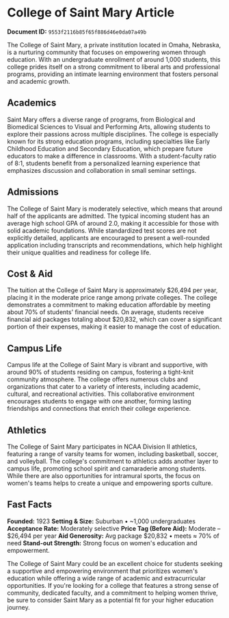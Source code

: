 # College of Saint Mary Article

**Document ID:** `9553f2116b85f65f886d46e0da07a49b`

The College of Saint Mary, a private institution located in Omaha, Nebraska, is a nurturing community that focuses on empowering women through education. With an undergraduate enrollment of around 1,000 students, this college prides itself on a strong commitment to liberal arts and professional programs, providing an intimate learning environment that fosters personal and academic growth.

## Academics
Saint Mary offers a diverse range of programs, from Biological and Biomedical Sciences to Visual and Performing Arts, allowing students to explore their passions across multiple disciplines. The college is especially known for its strong education programs, including specialties like Early Childhood Education and Secondary Education, which prepare future educators to make a difference in classrooms. With a student-faculty ratio of 8:1, students benefit from a personalized learning experience that emphasizes discussion and collaboration in small seminar settings.

## Admissions
The College of Saint Mary is moderately selective, which means that around half of the applicants are admitted. The typical incoming student has an average high school GPA of around 2.0, making it accessible for those with solid academic foundations. While standardized test scores are not explicitly detailed, applicants are encouraged to present a well-rounded application including transcripts and recommendations, which help highlight their unique qualities and readiness for college life.

## Cost & Aid
The tuition at the College of Saint Mary is approximately $26,494 per year, placing it in the moderate price range among private colleges. The college demonstrates a commitment to making education affordable by meeting about 70% of students' financial needs. On average, students receive financial aid packages totaling about $20,832, which can cover a significant portion of their expenses, making it easier to manage the cost of education.

## Campus Life
Campus life at the College of Saint Mary is vibrant and supportive, with around 90% of students residing on campus, fostering a tight-knit community atmosphere. The college offers numerous clubs and organizations that cater to a variety of interests, including academic, cultural, and recreational activities. This collaborative environment encourages students to engage with one another, forming lasting friendships and connections that enrich their college experience.

## Athletics
The College of Saint Mary participates in NCAA Division II athletics, featuring a range of varsity teams for women, including basketball, soccer, and volleyball. The college's commitment to athletics adds another layer to campus life, promoting school spirit and camaraderie among students. While there are also opportunities for intramural sports, the focus on women's teams helps to create a unique and empowering sports culture.

## Fast Facts
**Founded:** 1923
**Setting & Size:** Suburban • ~1,000 undergraduates
**Acceptance Rate:** Moderately selective
**Price Tag (Before Aid):** Moderate – $26,494 per year
**Aid Generosity:** Avg package $20,832 • meets ≈ 70% of need
**Stand-out Strength:** Strong focus on women's education and empowerment.

The College of Saint Mary could be an excellent choice for students seeking a supportive and empowering environment that prioritizes women's education while offering a wide range of academic and extracurricular opportunities. If you're looking for a college that features a strong sense of community, dedicated faculty, and a commitment to helping women thrive, be sure to consider Saint Mary as a potential fit for your higher education journey.
